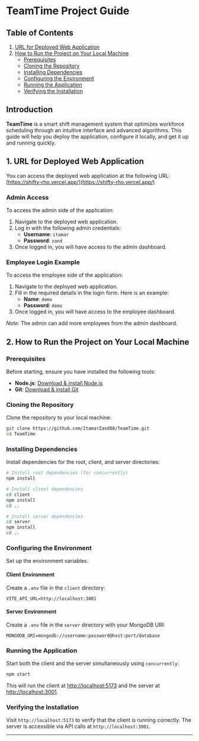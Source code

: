 # TeamTime Project Guide

## Table of Contents

1. [URL for Deployed Web Application](#1-url-for-deployed-web-application)
2. [How to Run the Project on Your Local Machine](#2-how-to-run-the-project-on-your-local-machine)
   - [Prerequisites](#prerequisites)
   - [Cloning the Repository](#cloning-the-repository)
   - [Installing Dependencies](#installing-dependencies)
   - [Configuring the Environment](#configuring-the-environment)
   - [Running the Application](#running-the-application)
   - [Verifying the Installation](#verifying-the-installation)

## Introduction

**TeamTime** is a smart shift management system that optimizes workforce scheduling through an intuitive interface and advanced algorithms. This guide will help you deploy the application, configure it locally, and get it up and running quickly.

## 1. URL for Deployed Web Application

You can access the deployed web application at the following URL:  
[https://shifty-rho.vercel.app/](https://shifty-rho.vercel.app/)

### Admin Access

To access the admin side of the application:

1. Navigate to the deployed web application.
2. Log in with the following admin credentials:
   - **Username**: `itamar`
   - **Password**: `zand`
3. Once logged in, you will have access to the admin dashboard.

### Employee Login Example

To access the employee side of the application:

1. Navigate to the deployed web application.
2. Fill in the required details in the login form. Here is an example:
   - **Name**: `demo`
   - **Password**: `demo`
3. Once logged in, you will have access to the employee dashboard.

_Note_: The admin can add more employees from the admin dashboard.

## 2. How to Run the Project on Your Local Machine

### Prerequisites

Before starting, ensure you have installed the following tools:

- **Node.js**: [Download & install Node.js](https://nodejs.org/en/download/)
- **Git**: [Download & install Git](https://git-scm.com/downloads)

### Cloning the Repository

Clone the repository to your local machine:

```bash
git clone https://github.com/ItamarZand88/TeamTime.git
cd TeamTime
```

### Installing Dependencies

Install dependencies for the root, client, and server directories:

```bash
# Install root dependencies (for concurrently)
npm install

# Install client dependencies
cd client
npm install
cd ..

# Install server dependencies
cd server
npm install
cd ..
```

### Configuring the Environment

Set up the environment variables.

#### Client Environment

Create a `.env` file in the `client` directory:

```plaintext
VITE_API_URL=http://localhost:3001
```

#### Server Environment

Create a `.env` file in the `server` directory with your MongoDB URI:

```plaintext
MONGODB_URI=mongodb://username:password@host:port/database
```

### Running the Application

Start both the client and the server simultaneously using `concurrently`:

```bash
npm start
```

This will run the client at [http://localhost:5173](http://localhost:5173) and the server at [http://localhost:3001](http://localhost:3001).

### Verifying the Installation

Visit `http://localhost:5173` to verify that the client is running correctly. The server is accessible via API calls at `http://localhost:3001`.

---
